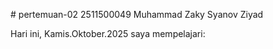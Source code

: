 # pertemuan-02
2511500049
Muhammad Zaky Syanov Ziyad

Hari ini, Kamis.Oktober.2025 saya mempelajari:
